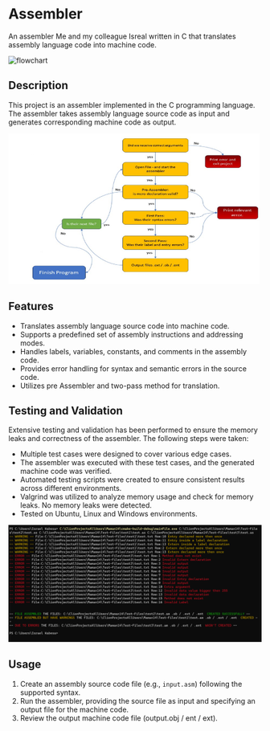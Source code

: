 <h1>Assembler</h1>
<p>An assembler Me and my colleague Isreal written in C that translates assembly language code into machine code.</p>

<img src="https://i.pinimg.com/originals/2a/53/65/2a53651a35816f499270d8275fd5318f.gif"  width="1500px" height="450px" alt="flowchart">

<h2>Description</h2>
<p>This project is an assembler implemented in the C programming language.
The assembler takes assembly language source code as input and generates corresponding machine code as output.</p>
<img src="Image2.png" width="500px" height="300px" alt="flowchart">

<h2>Features</h2>
<ul>
    <li>Translates assembly language source code into machine code.</li>
    <li>Supports a predefined set of assembly instructions and addressing modes.</li>
    <li>Handles labels, variables, constants, and comments in the assembly code.</li>
    <li>Provides error handling for syntax and semantic errors in the source code.</li>
    <li>Utilizes pre Assembler and two-pass method for translation.</li>
</ul>

<h2>Testing and Validation</h2>
<p>Extensive testing and validation has been performed to ensure the memory leaks and correctness of the assembler. The following steps were taken:</p>
<ul>
    <li>Multiple test cases were designed to cover various edge cases.</li>
    <li>The assembler was executed with these test cases, and the generated machine code was verified.</li>
    <li>Automated testing scripts were created to ensure consistent results across different environments.</li>
    <li>Valgrind was utilized to analyze memory usage and check for memory leaks. No memory leaks were detected.</li>
    <li>Tested on Ubuntu, Linux and Windows environments.</li>
</ul>
<img src="image.png" alt="output">


<h2>Usage</h2>
<ol>
<li>Create an assembly source code file (e.g., <code>input.asm</code>) following the supported syntax.</li>
<li>Run the assembler, providing the source file as input and specifying an output file for the machine code.</li>
<li>Review the output machine code file (output.obj / ent / ext).</li>
</ol>

